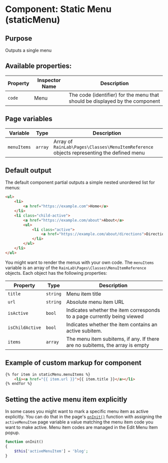 # Component: Static Menu (staticMenu)

## Purpose
Outputs a single menu

## Available properties:

Property | Inspector Name | Description
-------- | -------------- | -----------
`code` | Menu | The code (identifier) for the menu that should be displayed by the component

## Page variables

Variable | Type | Description
-------- | ---- | -----------
`menuItems` | `array` | Array of `RainLab\Pages\Classes\MenuItemReference` objects representing the defined menu

## Default output

The default component partial outputs a simple nested unordered list for menus:

```html
<ul>
    <li>
        <a href="https://example.com">Home</a>
    </li>
    <li class="child-active">
        <a href="https://example.com/about">About</a>
        <ul>
            <li class="active">
                <a href="https://example.com/about/directions">Directions</a>
            </li>
        </ul>
    </li>
</ul>
```

You might want to render the menus with your own code. The `menuItems` variable is an array of the `RainLab\Pages\Classes\MenuItemReference` objects. Each object has the following properties:

Property | Type | Description
-------- | ---- | -----------
`title` | `string` | Menu item title
`url` | `string` | Absolute menu item URL
`isActive` | `bool` | Indicates whether the item corresponds to a page currently being viewed
`isChildActive` | `bool` | Indicates whether the item contains an active subitem.
`items` | `array` | The menu item subitems, if any. If there are no subitems, the array is empty

## Example of custom markup for component

```html
{% for item in staticMenu.menuItems %}
    <li><a href="{{ item.url }}">{{ item.title }}</a></li>
{% endfor %}
```

## Setting the active menu item explicitly

In some cases you might want to mark a specific menu item as active explicitly. You can do that in the page's [`onInit()`](https://octobercms.com/docs/cms/pages#dynamic-pages) function with assigning the `activeMenuItem` page variable a value matching the menu item code you want to make active. Menu item codes are managed in the Edit Menu Item popup.

```php
function onInit()
{
    $this['activeMenuItem'] = 'blog';
}
```